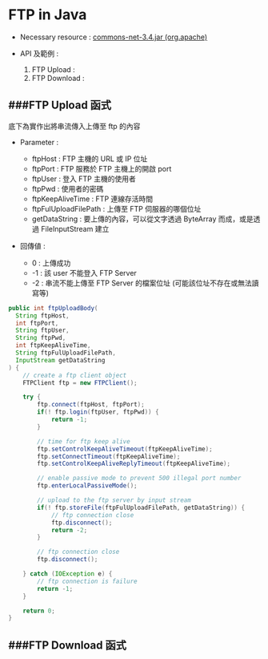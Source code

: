 # FTP in Java

<script type="text/javascript" src="../js/general.js"></script>

* Necessary resource : [commons-net-3.4.jar (org.apache)](http://commons.apache.org/proper/commons-net/download_net.html)

* API 及範例 :
  1. FTP Upload :
  2. FTP Download :

###FTP Upload 函式
---

底下為實作出將串流傳入上傳至 ftp 的內容

* Parameter :
  * ftpHost : FTP 主機的 URL 或 IP 位址
  * ftpPort : FTP 服務於 FTP 主機上的開啟 port
  * ftpUser : 登入 FTP 主機的使用者
  * ftpPwd : 使用者的密碼
  * ftpKeepAliveTime : FTP 連線存活時間
  * ftpFulUploadFilePath : 上傳至 FTP 伺服器的哪個位址
  * getDataString : 要上傳的內容，可以從文字透過 ByteArray 而成，或是透過 FileInputStream 建立

* 回傳値 :
  * 0 : 上傳成功
  * -1 : 該 user 不能登入 FTP Server
  * -2 : 串流不能上傳至 FTP Server 的檔案位址 (可能該位址不存在或無法讀寫等)

```Java
public int ftpUploadBody(
  String ftpHost,
  int ftpPort,
  String ftpUser,
  String ftpPwd,
  int ftpKeepAliveTime,
  String ftpFulUploadFilePath,
  InputStream getDataString
) {   	
    // create a ftp client object
    FTPClient ftp = new FTPClient();

    try {
        ftp.connect(ftpHost, ftpPort);
        if(! ftp.login(ftpUser, ftpPwd)) {
            return -1;
        }

        // time for ftp keep alive
        ftp.setControlKeepAliveTimeout(ftpKeepAliveTime);
        ftp.setConnectTimeout(ftpKeepAliveTime);
        ftp.setControlKeepAliveReplyTimeout(ftpKeepAliveTime);

        // enable passive mode to prevent 500 illegal port number
        ftp.enterLocalPassiveMode();

        // upload to the ftp server by input stream
        if(! ftp.storeFile(ftpFulUploadFilePath, getDataString)) {
            // ftp connection close 
            ftp.disconnect();
            return -2;
        }

        // ftp connection close 
        ftp.disconnect();

    } catch (IOException e) {
        // ftp connection is failure 
        return -1;
    }

    return 0;
}
```

###FTP Download 函式
---